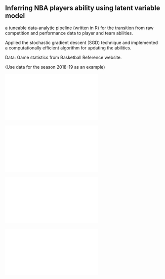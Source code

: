 ## Inferring NBA players ability using latent variable model

a tuneable data-analytic pipeline (written in R) for the transition from raw competition and performance data to player and team abilities.

Applied the stochastic gradient descent (SGD) technique and implemented a computationally efficient algorithm for updating the abilities.

Data: Game statistics from Basketball Reference website.

(Use data for the season 2018-19 as an example)

![Top 20 players for the season 2018-19](Top20_2019.pdf)

![Top 10 players for the season 2018-19](Top10_2019.pdf)

![Team ability for the season 2018-19](Team_2019.pdf)


![A comparison between player efficiency rating and the ranking from SGD algorithm, for the season 2018-19](Ranking_2019.pdf)
